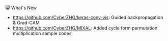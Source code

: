 :smile_cat: What's New

* https://github.com/CyberZHG/keras-conv-vis: Guided backpropagation & Grad-CAM
* https://github.com/CyberZHG/MIXAL: Added cycle form permutation multiplication sample codes
